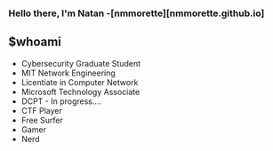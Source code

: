 ### Hello there, I'm Natan -[nmmorette][nmmorette.github.io]


## $whoami

- Cybersecurity Graduate Student
- MIT Network Engineering
- Licentiate in Computer Network
- Microsoft Technology Associate
- DCPT - In progress….
- CTF Player
- Free Surfer
- Gamer
- Nerd

